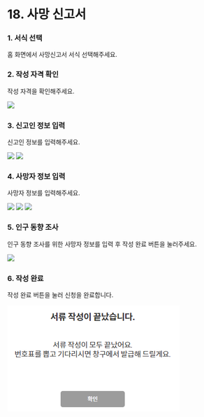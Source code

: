 # 18. 사망 신고서

### 1. 서식 선택

홈 화면에서 사망신고서 서식 선택해주세요.

### 2. 작성 자격 확인

작성 자격을 확인해주세요.

![](<../../.gitbook/assets/18. 사망신고서\_작성자격.png>)

### 3. 신고인 정보 입력

신고인 정보를 입력해주세요.

![](<../../.gitbook/assets/18. 사망신고서\_신고인정보1 (2).png>) ![](<../../.gitbook/assets/18. 사망신고서\_신고인정보2 (2).png>)

### 4. 사망자 정보 입력

사망자 정보를 입력해주세요.

![](<../../.gitbook/assets/18. 사망신고서\_사망자정보1.png>) ![](<../../.gitbook/assets/18. 사망신고서\_사망자정보2.png>) ![](<../../.gitbook/assets/18. 사망신고서\_사망자정보3.png>)

### 5. 인구 동향 조사

인구 동향 조사를 위한 사망자 정보를 입력 후 작성 완료 버튼을 눌러주세요.

![](<../../.gitbook/assets/18. 사망신고서\_인구동향조사.png>)

### 6. 작성 완료

작성 완료 버튼을 눌러 신청을 완료합니다.

![](<../../.gitbook/assets/image (4).png>)
